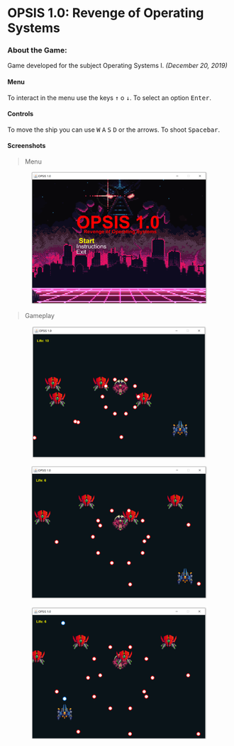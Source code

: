 # OPSIS 1.0: Revenge of Operating Systems
 
### About the Game:

Game developed for the subject Operating Systems I. _(December 20, 2019)_ 

#### Menu

To interact in the menu use the keys <kbd>↑</kbd> o <kbd>↓</kbd>. To select an option <kbd>Enter</kbd>.

#### Controls

To move the ship  you can use <kbd>W</kbd> <kbd>A</kbd> <kbd>S</kbd> <kbd>D</kbd> or the arrows. To shoot <kbd>Spacebar</kbd>.

#### Screenshots

> Menu

<p align="center">
<img src="https://raw.githubusercontent.com/toborochi/Multithreading-Danmaku/master/screenshots/1576837599402.png" height="300px" />
</p>

> Gameplay 

<p align="center">
<img src="https://raw.githubusercontent.com/toborochi/Multithreading-Danmaku/master/screenshots/1576837699546.png" height="300px" />
</p>


<p align="center">
<img src="https://raw.githubusercontent.com/toborochi/Multithreading-Danmaku/master/screenshots/1576837804171.png" height="300px" />
</p>


<p align="center">
<img src="https://raw.githubusercontent.com/toborochi/Multithreading-Danmaku/master/screenshots/1576837804174.png" height="300px" />
</p>

